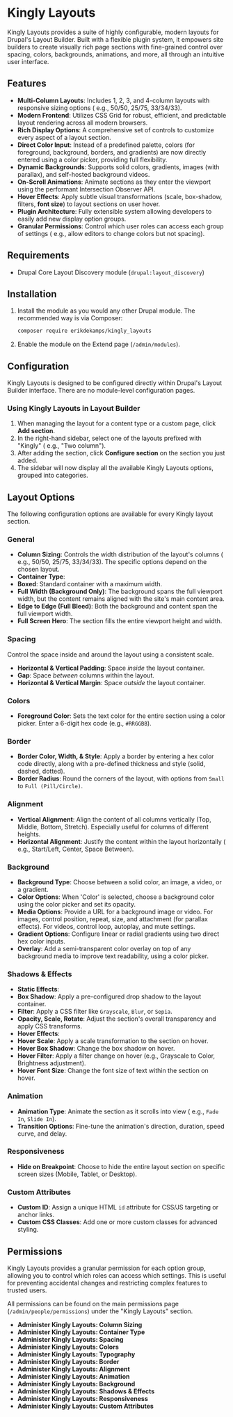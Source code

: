 # Kingly Layouts

Kingly Layouts provides a suite of highly configurable, modern layouts for
Drupal's Layout Builder. Built with a flexible plugin system, it empowers site
builders to create visually rich page sections with fine-grained control over
spacing, colors, backgrounds, animations, and more, all through an intuitive
user interface.

## Features

* **Multi-Column Layouts**: Includes 1, 2, 3, and 4-column layouts with
  responsive sizing options (
  e.g., 50/50, 25/75, 33/34/33).
* **Modern Frontend**: Utilizes CSS Grid for robust, efficient, and predictable
  layout rendering
  across all modern browsers.
* **Rich Display Options**: A comprehensive set of controls to customize every
  aspect of a layout section.
* **Direct Color Input**: Instead of a predefined palette, colors (for
  foreground, background, borders, and gradients) are now directly entered
  using a color picker, providing full flexibility.
* **Dynamic Backgrounds**: Supports solid colors, gradients, images (with
  parallax), and self-hosted background videos.
* **On-Scroll Animations**: Animate sections as they enter the viewport using
  the performant Intersection Observer API.
* **Hover Effects**: Apply subtle visual transformations (scale, box-shadow,
  filters, **font size**) to layout sections on user hover.
* **Plugin Architecture**: Fully extensible system allowing developers to easily
  add new display option groups.
* **Granular Permissions**: Control which user roles can access each group of
  settings (
  e.g., allow editors to change colors but not spacing).

## Requirements

* Drupal Core Layout Discovery module (`drupal:layout_discovery`)

## Installation

1. Install the module as you would any other Drupal module. The recommended way
   is via Composer:
   ```bash
   composer require erikdekamps/kingly_layouts
   ```
2. Enable the module on the Extend page (`/admin/modules`).

## Configuration

Kingly Layouts is designed to be configured directly within Drupal's Layout
Builder
interface. There are no module-level configuration pages.

### Using Kingly Layouts in Layout Builder

1. When managing the layout for a content type or a custom page, click **Add
   section**.
2. In the right-hand sidebar, select one of the layouts prefixed with "Kingly" (
   e.g., "Two column").
3. After adding the section, click **Configure section** on the section you just
   added.
4. The sidebar will now display all the available Kingly Layouts options,
   grouped into categories.

## Layout Options

The following configuration options are available for every Kingly layout
section.

### General

* **Column Sizing**: Controls the width distribution of the layout's columns (
  e.g., 50/50, 25/75, 33/34/33). The specific options depend on the chosen
  layout.
* **Container Type**:
* **Boxed**: Standard container with a maximum width.
* **Full Width (Background Only)**: The background spans the full viewport
  width, but the content remains
  aligned with the site's main content area.
* **Edge to Edge (Full Bleed)**: Both the background and content span the full
  viewport width.
* **Full Screen Hero**: The section fills the entire viewport height and width.

### Spacing

Control the space inside and around the layout using a consistent scale.

* **Horizontal & Vertical Padding**: Space *inside* the layout container.
* **Gap**: Space *between* columns within the layout.
* **Horizontal & Vertical Margin**: Space *outside* the layout container.

### Colors

* **Foreground Color**: Sets the text color for the entire section using a
  color picker. Enter a 6-digit hex code (e.g., `#RRGGBB`).

### Border

* **Border Color, Width, & Style**: Apply a border by entering a hex color code
  directly, along with a pre-defined thickness
  and style (solid, dashed, dotted).
* **Border Radius**: Round the corners of the layout, with options from `Small`
  to `Full (Pill/Circle)`.

### Alignment

* **Vertical Alignment**: Align the content of all columns vertically (Top,
  Middle, Bottom,
  Stretch). Especially useful for columns of different heights.
* **Horizontal Alignment**: Justify the content within the layout horizontally (
  e.g., Start/Left, Center, Space Between).

### Background

* **Background Type**: Choose between a solid color, an image, a video, or a
  gradient.
* **Color Options**: When 'Color' is selected, choose a background color using
  the color picker and set its opacity.
* **Media Options**: Provide a URL for a background image or video. For images,
  control
  position, repeat, size, and attachment (for parallax effects). For videos,
  control loop, autoplay, and mute settings.
* **Gradient Options**: Configure linear or radial gradients using two direct
  hex color inputs.
* **Overlay**: Add a semi-transparent color overlay on top of any background
  media to improve text readability, using a color picker.

### Shadows & Effects

* **Static Effects**:
* **Box Shadow**: Apply a pre-configured drop shadow to the layout container.
* **Filter**: Apply a CSS filter like `Grayscale`, `Blur`, or `Sepia`.
* **Opacity, Scale, Rotate**: Adjust the section's overall transparency and
  apply CSS transforms.
* **Hover Effects**:
* **Hover Scale**: Apply a scale transformation to the section on hover.
* **Hover Box Shadow**: Change the box shadow on hover.
* **Hover Filter**: Apply a filter change on hover (e.g., Grayscale to Color,
  Brightness adjustment).
* **Hover Font Size**: Change the font size of text within the section on hover.

### Animation

* **Animation Type**: Animate the section as it scrolls into view (
  e.g., `Fade In`, `Slide In`).
* **Transition Options**: Fine-tune the animation's direction, duration, speed
  curve, and delay.

### Responsiveness

* **Hide on Breakpoint**: Choose to hide the entire layout section on specific
  screen sizes (Mobile,
  Tablet, or Desktop).

### Custom Attributes

* **Custom ID**: Assign a unique HTML `id` attribute for CSS/JS targeting or
  anchor links.
* **Custom CSS Classes**: Add one or more custom classes for advanced styling.

## Permissions

Kingly Layouts provides a granular permission for each option group, allowing
you to control which roles can access which settings. This is useful for
preventing accidental changes and restricting complex features to trusted users.

All permissions can be found on the main permissions
page (`/admin/people/permissions`) under the "Kingly Layouts" section.

* **Administer Kingly Layouts: Column Sizing**
* **Administer Kingly Layouts: Container Type**
* **Administer Kingly Layouts: Spacing**
* **Administer Kingly Layouts: Colors**
* **Administer Kingly Layouts: Typography**
* **Administer Kingly Layouts: Border**
* **Administer Kingly Layouts: Alignment**
* **Administer Kingly Layouts: Animation**
* **Administer Kingly Layouts: Background**
* **Administer Kingly Layouts: Shadows & Effects**
* **Administer Kingly Layouts: Responsiveness**
* **Administer Kingly Layouts: Custom Attributes**
